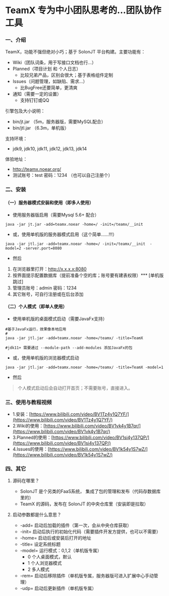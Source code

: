 # TeamX 专为中小团队思考的...团队协作工具

### 一、介绍

TeamX，功能不强但绝对小巧；基于 SolonJT 平台构建。主要功能有：

* Wiki（团队词条，用于写接口文档也行...）
* Planned（项目计划 和 个人日志）
	* 比较兄弟产品，区别会很大；基于表格组件定制
* Issues（问题管理，如缺陷、需求...）
	* 比BugFree还要简单，更清爽
* 通知（需要一定的设置）
  * 支持钉钉或QQ



引擎包及大小说明：
* bin/jt.jar （5m，服务器版，需要MySQL配合）
* bin/jtl.jar （6.3m，单机版）



支持环境：

* jdk9, jdk10, jdk11, jdk12, jdk13, jdk14



体验地址：

* http://teamx.noear.org/
* 测试账号：test  密码：1234 （也可以自己注册个）



### 二、安装

#### （一）服务器模式安装和使用（即多人使用）

* 使用服务器版启用（需要Mysql 5.6+ 配合）

```
java -jar jt.jar -add=teamx.noear -home=/ -init=/teamx/__init
```

* 或，使用单机版的服务器模式启用（这个简单......!!!）

```
java -jar jtl.jar -add=teamx.noear -home=/ -init=/teamx/__init  -model=2 -server.port=8080
```

* 然后

1. 在浏览器里打开：http://x.x.x.x:8080
2. 按界面提示配置数据库（提前准备个空的库；账号要有建表权限）*** [单机版跳过]
3. 管理员账号：admin  密码：1234
4. 其它账号，可自行注册或在后台添加



#### （二）个人模式（即单人使用）

* 使用单机版的桌面模式启动（需要JavaFx支持）

```
#基于JavaFx运行，效果像本地应用
#
java -jar jtl.jar -add=teamx.noear -home=/teamx/ -title=TeamX

#jdk11+ 需要通过 --module-path --add-modules 添加JavaFx的包
```

* 或，使用单机版的浏览器模式启动

```
java -jar jtl.jar -add=teamx.noear -home=/teamx/ -title=TeamX -model=1
```

* 然后

> 个人模式启动后会自动打开首页；不需要账号，直接进入。



### 三、使用与教程视频

* 1.安装：[https://www.bilibili.com/video/BV1Tz4y1Q7YF/](https://www.bilibili.com/video/BV1Tz4y1Q7YF/)
* 2.Wiki的使用：[https://www.bilibili.com/video/BV1vk4y1B7qr/](https://www.bilibili.com/video/BV1vk4y1B7qr/)
* 3.Planned的使用：[https://www.bilibili.com/video/BV1si4y137QP/](https://www.bilibili.com/video/BV1si4y137QP/)
* 4.Issues的使用：[https://www.bilibili.com/video/BV1k54y1S7wZ/](https://www.bilibili.com/video/BV1k54y1S7wZ/)





### 四、其它

1. 源码在哪里？
   * SolonJT 是个另类的FaaS系统， 集成了包的管理和发布（代码存数据库里的）
   * TeamX 的源码，发布在 SolonJT 的中央仓库里（安装即是拉取）

2. 启动参数都是什么意思？
   * -add= 启动后加载的插件（第一次，会从中央仓库获取）
   * -init= 启动后执行的初始化代码（需要插件开发方提供，也可以不需要）
   * -home= 启动后或安装后打开的地址
   * -title= 设定系统标题
   * -model= 运行模式：0,1,2（单机版专属）
     * 0 个人桌面模式，默认
     * 1 个人浏览器模式
     * 2 多人模式
   * -rem= 启动后移除插件（单机版专属，服务器版可进入扩展中心手动管理）
   * -udp= 启动后更新插件（单机版专属）